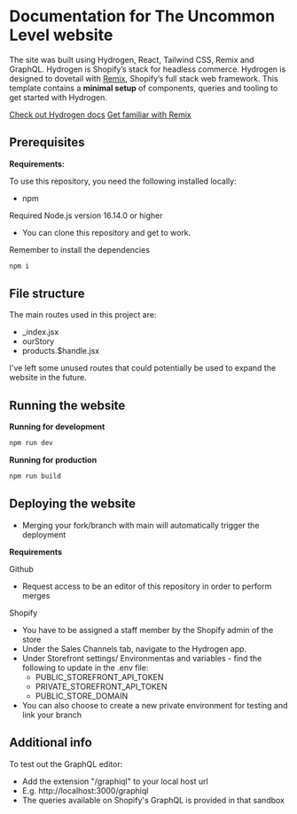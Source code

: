 # Documentation for The Uncommon Level website

The site was built using Hydrogen, React, Tailwind CSS, Remix and GraphQL.
Hydrogen is Shopify’s stack for headless commerce. Hydrogen is designed to dovetail with [Remix](https://remix.run/), Shopify’s full stack web framework. This template contains a **minimal setup** of components, queries and tooling to get started with Hydrogen.

[Check out Hydrogen docs](https://shopify.dev/custom-storefronts/hydrogen)
[Get familiar with Remix](https://remix.run/docs/en/v1)


## Prerequisites

**Requirements:**

To use this repository, you need the following installed locally:

- npm

Required Node.js version 16.14.0 or higher

- You can clone this repository and get to work.

Remember to install the dependencies
```bash
npm i
```


## File structure 
The main routes used in this project are:
- _index.jsx
- ourStory
- products.$handle.jsx

I've left some unused routes that could potentially be used to expand the website in the future.


## Running the website

**Running for development**

```bash
npm run dev
```

**Running for production**

```bash
npm run build
```

## Deploying the website
- Merging your fork/branch with main will automatically trigger the deployment

**Requirements**

Github
- Request access to be an editor of this repository in order to perform merges

Shopify
- You have to be assigned a staff member by the Shopify admin of the store
- Under the Sales Channels tab, navigate to the Hydrogen app.
- Under Storefront settings/ Environmentas and variables - find the following to update in the .env file:
    - PUBLIC_STOREFRONT_API_TOKEN
    - PRIVATE_STOREFRONT_API_TOKEN
    - PUBLIC_STORE_DOMAIN
- You can also choose to create a new private environment for testing and link your branch


## Additional info
To test out the GraphQL editor:
- Add the extension "/graphiql" to your local host url
- E.g. http://localhost:3000/graphiql
- The queries available on Shopify's GraphQL is provided in that sandbox

